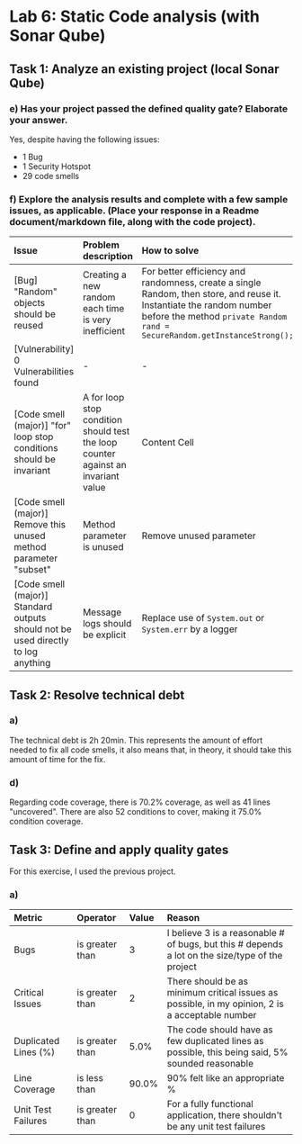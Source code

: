 # Lab 6: Static Code analysis (with Sonar Qube)

## Task 1: Analyze an existing project (local Sonar Qube)

### e) Has your project passed the defined quality gate? Elaborate your answer.

Yes, despite having the following issues:
* 1 Bug
* 1 Security Hotspot
* 29 code smells

### f) Explore the analysis results and complete with a few sample issues, as applicable. (Place your response in a Readme document/markdown file, along with the code project).

| Issue  | Problem description | How to solve
| :--- | :--- | :--- |
| [Bug] "Random" objects should be reused  | Creating a new random each time is very inefficient | For better efficiency and randomness, create a single Random, then store, and reuse it.  Instantiate the random number before the method `private Random rand = SecureRandom.getInstanceStrong();` | 
| [Vulnerability] 0 Vulnerabilities found  | -  | - |
| [Code smell (major)] "for" loop stop conditions should be invariant | A for loop stop condition should test the loop counter against an invariant value | Content Cell  |
| [Code smell (major)] Remove this unused method parameter "subset" | Method parameter is unused  | Remove unused parameter |
| [Code smell (major)] Standard outputs should not be used directly to log anything | Message logs should be explicit  | Replace use of `System.out` or `System.err` by a logger |

## Task 2: Resolve technical debt

### a)

The technical debt is 2h 20min. This represents the amount of effort needed to fix all code smells, it also means that, in theory, it should take this amount of time for the fix.

### d)

Regarding code coverage, there is 70.2% coverage, as well as 41 lines "uncovered". There are also 52 conditions to cover, making it 75.0% condition coverage.

## Task 3: Define and apply quality gates

For this exercise, I used the previous project.

### a)

| Metric  | Operator | Value | Reason
| :--- | :--- | :--- | :--- |
| Bugs | is greater than | 3 | I believe 3 is a reasonable # of bugs, but this # depends a lot on the size/type of the project |
| Critical Issues | is greater than | 2 | There should be as minimum critical issues as possible, in my opinion, 2 is a acceptable number |
| Duplicated Lines (%) | is greater than | 5.0% | The code should have as few duplicated lines as possible, this being said, 5% sounded reasonable |
| Line Coverage | is less than | 90.0% | 90% felt like an appropriate % |
| Unit Test Failures | is greater than | 0 | For a fully functional application, there shouldn't be any unit test failures |